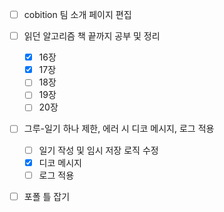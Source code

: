 - [ ] cobition 팀 소개 페이지 편집


- [ ] 읽던 알고리즘 책 끝까지 공부 및 정리
	- [x] 16장
	- [x] 17장
	- [ ] 18장
	- [ ] 19장
	- [ ] 20장
- [ ] 그루-일기 하나 제한, 에러 시 디코 메시지, 로그 적용
	- [ ] 일기 작성 및 임시 저장 로직 수정
	- [x] 디코 메시지
	- [ ] 로그 적용
- [ ] 포폴 틀 잡기